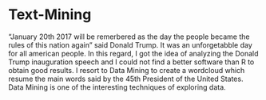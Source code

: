 # Text-Mining
“January 20th 2017 will be remerbered as the day the people became the rules of this nation again” said Donald Trump. It was an unforgetabble day for all american people.  In this regard, I got the idea of analyzing the Donald Trump inauguration speech and I could not find a better software than R to obtain good results. I resort to Data Mining to create a wordcloud which resume the main words said by the 45th President of the United States. Data Mining is one of the interesting techniques of exploring data.
